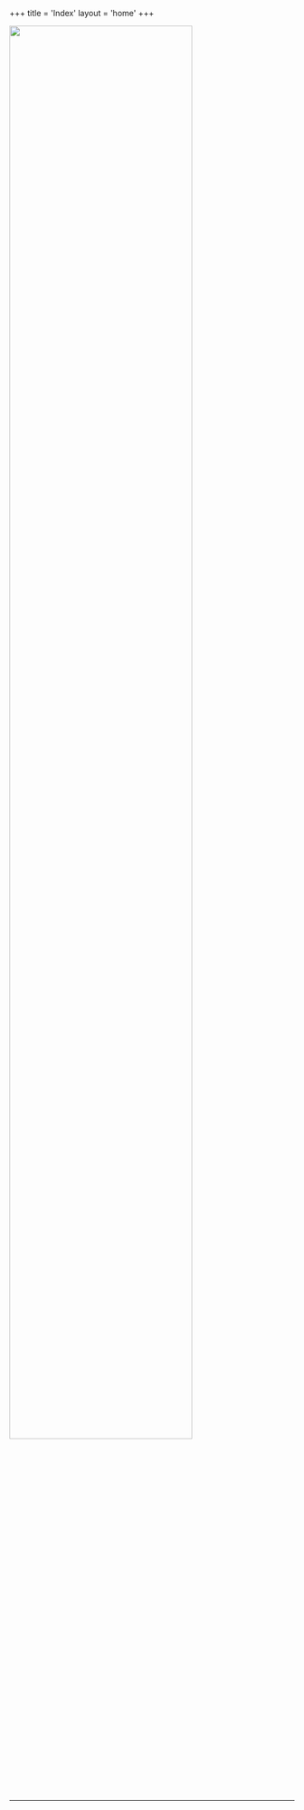 +++
title = 'Index'
layout = 'home'
+++

[](/images/logo.jpg)

<img src="/images/logo.jpg" width = 80%>

---